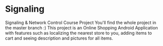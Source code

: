 # Signaling
Signaling & Network Control Course Project
You'll find the whole project in the master branch :)
This project is an Online Shopping Android Application with features such as localizing the nearest store to you, adding items to cart and seeing description and pictures for all items.
